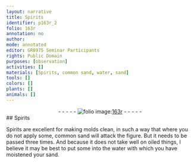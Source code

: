 ```yaml
---
layout: narrative
title: Spirits
identifier: p163r_2
folio: 163r
annotation: no
author:
mode: annotated
editor: GR8975 Seminar Participants
rights: Public Domain
purposes: [observation]
activities: []
materials: [Spirits, common sand, water, sand]
tools: []
colors: []
plants: []
animals: []
---
```


 <div class="folio" align="center">- - - - - <a href="http://gallica.bnf.fr/ark:/12148/btv1b10500001g/f331.image" target="_blank"><img src="https://cu-mkp.github.io/GR8975-edition/assets/photo-icon.png" alt="folio image: " style="display:inline-block; margin-bottom:-3px;"/>163r</a> - - - - - </div> 
## Spirits

 
<span class="material">Spirits</span> are excellent for making molds clean, in such a way that where you do not apply some, <span class="material">common sand</span> will attack the figure. But it needs to be passed three times. And because it does not take well on oiled things, I believe it may be best to put some into the <span class="material">water</span> with which you have moistened your <span class="material">sand</span>.
 